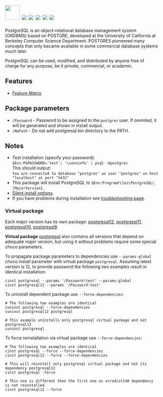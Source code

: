 # <img src="https://cdn.jsdelivr.net/gh/majkinetor/chocolatey/postgresql/icon.png" width="48" height="48"/> [![](https://img.shields.io/chocolatey/v/postgresql.svg?color=red&label=postgresql)](https://chocolatey.org/packages/postgresql) [![](https://img.shields.io/chocolatey/v/postgresql12.svg?color=red&label=postgresql12)](https://chocolatey.org/packages/postgresql12) [![](https://img.shields.io/chocolatey/v/postgresql11.svg?color=red&label=postgresql11)](https://chocolatey.org/packages/postgresql11) [![](https://img.shields.io/chocolatey/v/postgresql10.svg?color=red&label=postgresql10)](https://chocolatey.org/packages/postgresql10) [![](https://img.shields.io/chocolatey/v/postgresql9.svg?color=red&label=postgresql9)](https://chocolatey.org/packages/postgresql9)

PostgreSQL is an object-relational database management system (ORDBMS) based on POSTGRE, developed at the University of California at Berkeley Computer Science Department. POSTGRES pioneered many concepts that only became available in some commercial database systems much later.

PostgreSQL can be used, modified, and distributed by anyone free of charge for any purpose, be it private, commercial, or academic.

## Features

- [Feature Matrix](https://www.postgresql.org/about/featurematrix)

## Package parameters

- `/Password` - Password to be assigned to the `postgres` user. If ommited, it will be generated and shown in install output.
- `/NoPath` - Do not add postgresql bin directory to the PATH.

## Notes

- Test installation (specify your password):  
`$Env:PGPASSWORD='test'; '\conninfo' | psql -Upostgres`  
This should output:  
`You are connected to database "postgres" as user "postgres" on host "localhost" at port "5432"`
- This package will install PostgreSQL to `$Env:ProgramFiles\PostgreSQL\[MajorVersion]`.
- [Silent install options](https://www.enterprisedb.com/edb-docs/d/postgresql/installation-getting-started/installation-guide-installers/10/PostgreSQL_Installation_Guide.1.16.html).
- If you have problems during installation see [troubleshooting page](https://wiki.postgresql.org/wiki/Troubleshooting_Installation).

### Virtual package

Each major version has its own package: [postgresql12](https://chocolatey.org/packages/postgresql12), [postgresql11](https://chocolatey.org/packages/postgresql11), [postgresql10](https://chocolatey.org/packages/postgresql10), [postgresql9](https://chocolatey.org/packages/postgresql9). 

**Virtual package** [postgresql](https://chocolatey.org/packages/postgresql) also contains all versions that depend on adequate major version, but using it without problems require some special choco parameters.

To propagate package parameters to dependencies use `--params-global` choco install parameter with virtual package `postgresql`. Assuming latest version is 12, to provide password the following two examples result in identical installation:

```
cinst postgresql --params '/Password:test' --params-global
cinst postgresql12 --params '/Password:test'
```

To uninstall dependent package use `--force-dependencies`:

```
# The following two examples are identical
cuninst postgresql --force-dependencies
cuninst postgresql12 postgresql

# This example uninstalls only postgresql virtual package and not postgresql12 
cuninst postgresql
```

To force reinstallation via virtual package use `--force-dependencies`:

```
# The following two examples are identical
cinst postgresql --force --force-dependencies
cinst postgresql12 --force --force-dependencies

# This will reinstall only postgresql virtual package and not its dependency postgresql12 
cinst postgresql -force

# This one is different then the first one as vcredist140 dependency is not reinstalled
cinst postgresql12 --force
```


